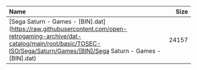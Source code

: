 |Name|Size|
|:---|---:|
|[Sega Saturn - Games - [BIN].dat](https://raw.githubusercontent.com/open-retrogaming-archive/dat-catalog/main/root/basic/TOSEC-ISO/Sega/Saturn/Games/[BIN]/Sega Saturn - Games - [BIN].dat)|24157|
